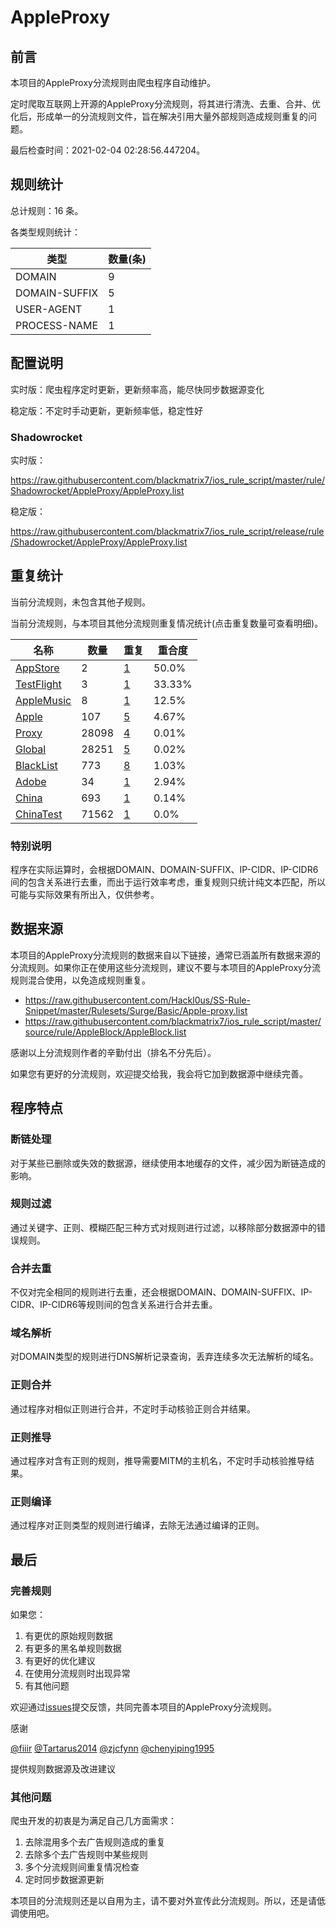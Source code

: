 # AppleProxy

## 前言

本项目的AppleProxy分流规则由爬虫程序自动维护。

定时爬取互联网上开源的AppleProxy分流规则，将其进行清洗、去重、合并、优化后，形成单一的分流规则文件，旨在解决引用大量外部规则造成规则重复的问题。



最后检查时间：2021-02-04 02:28:56.447204。

## 规则统计

总计规则：16 条。

各类型规则统计：

| 类型 | 数量(条) |
| ---- | ---- |
| DOMAIN | 9 |
| DOMAIN-SUFFIX | 5 |
| USER-AGENT | 1 |
| PROCESS-NAME | 1 |
## 配置说明

实时版：爬虫程序定时更新，更新频率高，能尽快同步数据源变化

稳定版：不定时手动更新，更新频率低，稳定性好

### Shadowrocket 
实时版：

https://raw.githubusercontent.com/blackmatrix7/ios_rule_script/master/rule/Shadowrocket/AppleProxy/AppleProxy.list

稳定版：

https://raw.githubusercontent.com/blackmatrix7/ios_rule_script/release/rule/Shadowrocket/AppleProxy/AppleProxy.list

## 重复统计


当前分流规则，未包含其他子规则。


当前分流规则，与本项目其他分流规则重复情况统计(点击重复数量可查看明细)。



| 名称 | 数量 | 重复 | 重合度 |
| ---- | ---- | ---- | ------ |
|  [AppStore](https://github.com/blackmatrix7/ios_rule_script/tree/master/rule/Shadowrocket/AppStore)    | 2   | [1](https://raw.githubusercontent.com/blackmatrix7/ios_rule_script/master/rule/Shadowrocket/AppleProxy/AppleProxy_Repeat.list)   |   50.0% |
|  [TestFlight](https://github.com/blackmatrix7/ios_rule_script/tree/master/rule/Shadowrocket/TestFlight)    | 3   | [1](https://raw.githubusercontent.com/blackmatrix7/ios_rule_script/master/rule/Shadowrocket/AppleProxy/AppleProxy_Repeat.list)   |   33.33% |
|  [AppleMusic](https://github.com/blackmatrix7/ios_rule_script/tree/master/rule/Shadowrocket/AppleMusic)    | 8   | [1](https://raw.githubusercontent.com/blackmatrix7/ios_rule_script/master/rule/Shadowrocket/AppleProxy/AppleProxy_Repeat.list)   |   12.5% |
|  [Apple](https://github.com/blackmatrix7/ios_rule_script/tree/master/rule/Shadowrocket/Apple)    | 107   | [5](https://raw.githubusercontent.com/blackmatrix7/ios_rule_script/master/rule/Shadowrocket/AppleProxy/AppleProxy_Repeat.list)   |   4.67% |
|  [Proxy](https://github.com/blackmatrix7/ios_rule_script/tree/master/rule/Shadowrocket/Proxy)    | 28098   | [4](https://raw.githubusercontent.com/blackmatrix7/ios_rule_script/master/rule/Shadowrocket/AppleProxy/AppleProxy_Repeat.list)   |   0.01% |
|  [Global](https://github.com/blackmatrix7/ios_rule_script/tree/master/rule/Shadowrocket/Global)    | 28251   | [5](https://raw.githubusercontent.com/blackmatrix7/ios_rule_script/master/rule/Shadowrocket/AppleProxy/AppleProxy_Repeat.list)   |   0.02% |
|  [BlackList](https://github.com/blackmatrix7/ios_rule_script/tree/master/rule/Shadowrocket/BlackList)    | 773   | [8](https://raw.githubusercontent.com/blackmatrix7/ios_rule_script/master/rule/Shadowrocket/AppleProxy/AppleProxy_Repeat.list)   |   1.03% |
|  [Adobe](https://github.com/blackmatrix7/ios_rule_script/tree/master/rule/Shadowrocket/Adobe)    | 34   | [1](https://raw.githubusercontent.com/blackmatrix7/ios_rule_script/master/rule/Shadowrocket/AppleProxy/AppleProxy_Repeat.list)   |   2.94% |
|  [China](https://github.com/blackmatrix7/ios_rule_script/tree/master/rule/Shadowrocket/China)    | 693   | [1](https://raw.githubusercontent.com/blackmatrix7/ios_rule_script/master/rule/Shadowrocket/AppleProxy/AppleProxy_Repeat.list)   |   0.14% |
|  [ChinaTest](https://github.com/blackmatrix7/ios_rule_script/tree/master/rule/Shadowrocket/ChinaTest)    | 71562   | [1](https://raw.githubusercontent.com/blackmatrix7/ios_rule_script/master/rule/Shadowrocket/AppleProxy/AppleProxy_Repeat.list)   |   0.0% |
### 特别说明
程序在实际运算时，会根据DOMAIN、DOMAIN-SUFFIX、IP-CIDR、IP-CIDR6间的包含关系进行去重，而出于运行效率考虑，重复规则只统计纯文本匹配，所以可能与实际效果有所出入，仅供参考。

## 数据来源

本项目的AppleProxy分流规则的数据来自以下链接，通常已涵盖所有数据来源的分流规则。如果你正在使用这些分流规则，建议不要与本项目的AppleProxy分流规则混合使用，以免造成规则重复。

- https://raw.githubusercontent.com/Hackl0us/SS-Rule-Snippet/master/Rulesets/Surge/Basic/Apple-proxy.list
- https://raw.githubusercontent.com/blackmatrix7/ios_rule_script/master/source/rule/AppleBlock/AppleBlock.list


感谢以上分流规则作者的辛勤付出（排名不分先后）。

如果您有更好的分流规则，欢迎提交给我，我会将它加到数据源中继续完善。

## 程序特点

### 断链处理

对于某些已删除或失效的数据源，继续使用本地缓存的文件，减少因为断链造成的影响。

### 规则过滤

通过关键字、正则、模糊匹配三种方式对规则进行过滤，以移除部分数据源中的错误规则。

### 合并去重

不仅对完全相同的规则进行去重，还会根据DOMAIN、DOMAIN-SUFFIX、IP-CIDR、IP-CIDR6等规则间的包含关系进行合并去重。

### 域名解析

对DOMAIN类型的规则进行DNS解析记录查询，丢弃连续多次无法解析的域名。

### 正则合并

通过程序对相似正则进行合并，不定时手动核验正则合并结果。

### 正则推导

通过程序对含有正则的规则，推导需要MITM的主机名，不定时手动核验推导结果。

### 正则编译

通过程序对正则类型的规则进行编译，去除无法通过编译的正则。

## 最后

### 完善规则

如果您：

1. 有更优的原始规则数据
2. 有更多的黑名单规则数据
3. 有更好的优化建议
4. 在使用分流规则时出现异常
5. 有其他问题

欢迎通过[issues](https://github.com/blackmatrix7/ios_rule_script/issues/new)提交反馈，共同完善本项目的AppleProxy分流规则。

感谢

[@fiiir](https://github.com/fiiir) [@Tartarus2014](https://github.com/Tartarus2014) [@zjcfynn](https://github.com/zjcfynn) [@chenyiping1995](https://github.com/chenyiping1995) 

提供规则数据源及改进建议

### 其他问题

爬虫开发的初衷是为满足自己几方面需求：

1. 去除混用多个去广告规则造成的重复
2. 去除多个去广告规则中某些规则
3. 多个分流规则间重复情况检查
4. 定时同步数据源更新

本项目的分流规则还是以自用为主，请不要对外宣传此分流规则。所以，还是请低调使用吧。